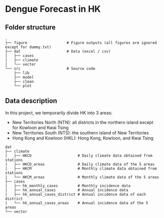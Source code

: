 # Dengue Forecast in HK

## Folder structure
```
.
├── figure                  # Figure outputs (all figures are ignored except for dummy.txt)
├── dat                     # Data (excel / csv)
|   ├── cases
|   ├── climate
|   └── vector
└── src                     # Source code
    ├── lib
    ├── model
    ├── clean
    └── plot

```

## Data description

In this project, we temporarily divide HK into 3 areas:
- New Territories North (NTN): all districts in the northern island except for Kowloon and Kwai Tsing
- New Territories South (NTS): the southern island of New Territories
- Hong Kong and Kowloon (HKL): Hong Kong, Kowloon, and Kwai Tsing


```
dat
├── climate
|   ├── HKCD                     # Daily climate data obtained from stations
|   ├── HKCD_areas               # Daily climate data of the 5 areas
|   ├── HKCM                     # Monthly climate data obtained from stations
|   └── HKCM_areas               # Monthly climate data of the 5 areas
├── cases
|   ├── hk_monthly_cases         # Monthly incidence data
|   ├── hk_annual_cases          # Annual incidence data
|   ├── hk_annual_cases_district # Annual incidence data of each district
|   └── hk_annual_cases_areas    # Annual incidence data of the 5 areas
└── vector
```
